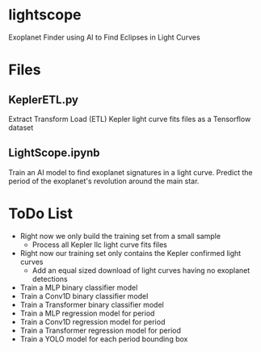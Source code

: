 # lightscope
Exoplanet Finder using AI to Find Eclipses in Light Curves

# Files
## KeplerETL.py
Extract Transform Load (ETL) Kepler light curve fits files as a Tensorflow dataset

## LightScope.ipynb
Train an AI model to find exoplanet signatures in a light curve.
Predict the period of the exoplanet's revolution around the main star.

# ToDo List

- Right now we only build the training set from a small sample
    - Process all Kepler llc light curve fits files
- Right now our training set only contains the Kepler confirmed light curves
    - Add an equal sized download of light curves having no exoplanet detections
- Train a MLP binary classifier model
- Train a Conv1D binary classifier model
- Train a Transformer binary classifier model
- Train a MLP regression model for period
- Train a Conv1D regression model for period
- Train a Transformer regression model for period
- Train a YOLO model for each period bounding box

